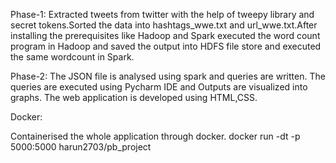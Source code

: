 Phase-1:
Extracted tweets from twitter with the help of tweepy library and secret tokens.Sorted the data into hashtags_wwe.txt and url_wwe.txt.After installing the prerequisites like Hadoop and Spark executed the word count program in Hadoop and saved the output into HDFS file store and executed the same wordcount in Spark.  

Phase-2:
The JSON file is analysed using spark and queries are written. The queries are executed using Pycharm IDE and Outputs are visualized into graphs. The web application is developed using HTML,CSS.

Docker:

Containerised the whole application through docker.
docker run -dt -p 5000:5000 harun2703/pb_project
